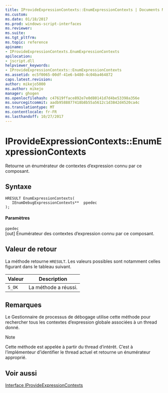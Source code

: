 ```yaml
---
title: IProvideExpressionContexts::EnumExpressionContexts | Documents Microsoft
ms.custom: 
ms.date: 01/18/2017
ms.prod: windows-script-interfaces
ms.reviewer: 
ms.suite: 
ms.tgt_pltfrm: 
ms.topic: reference
apiname:
- IProvideExpressionContexts.EnumExpressionContexts
apilocation:
- jscript.dll
helpviewer_keywords:
- IProvideExpressionContexts::EnumExpressionContexts
ms.assetid: ec5f0065-00df-41e6-b480-4c04ba464872
caps.latest.revision: 
author: mikejo5000
ms.author: mikejo
manager: ghogen
ms.openlocfilehash: c47619fface892e7e0d80141d7d4be53398a356e
ms.sourcegitcommit: aadb9588877418b8b55a5612c1d3842d4520ca4c
ms.translationtype: MT
ms.contentlocale: fr-FR
ms.lasthandoff: 10/27/2017
---
```

# <a name="iprovideexpressioncontextsenumexpressioncontexts"></a>IProvideExpressionContexts::EnumExpressionContexts
Retourne un énumérateur de contextes d’expression connu par ce composant.  
  
## <a name="syntax"></a>Syntaxe  
  
```  
HRESULT EnumExpressionContexts(  
   IEnumDebugExpressionContexts**  ppedec  
);  
```  
  
#### <a name="parameters"></a>Paramètres  
 `ppedec`  
 [out] Énumérateur des contextes d’expression connu par ce composant.  
  
## <a name="return-value"></a>Valeur de retour  
 La méthode retourne `HRESULT`. Les valeurs possibles sont notamment celles figurant dans le tableau suivant.  
  
|Valeur|Description|  
|-----------|-----------------|  
|`S_OK`|La méthode a réussi.|  
  
## <a name="remarks"></a>Remarques  
 Le Gestionnaire de processus de débogage utilise cette méthode pour rechercher tous les contextes d’expression globale associées à un thread donné.  
  
> [!NOTE]
>  Cette méthode est appelée à partir du thread d’intérêt. C’est à l’implémenteur d’identifier le thread actuel et retourne un énumérateur approprié.  
  
## <a name="see-also"></a>Voir aussi  
 [Interface IProvideExpressionContexts](../../winscript/reference/iprovideexpressioncontexts-interface.md)